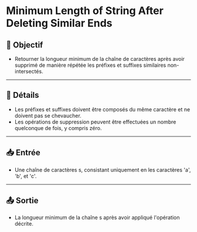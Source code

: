 # Minimum Length of String After Deleting Similar Ends

## 🎯 Objectif

- Retourner la longueur minimum de la chaîne de caractères après avoir supprimé de manière répétée les préfixes et suffixes similaires non-intersectés.

---

## 📝 Détails

- Les préfixes et suffixes doivent être composés du même caractère et ne doivent pas se chevaucher.
- Les opérations de suppression peuvent être effectuées un nombre quelconque de fois, y compris zéro.

---

## 📥 Entrée

- Une chaîne de caractères s, consistant uniquement en les caractères 'a', 'b', et 'c'.

---

## 📤 Sortie

- La longueur minimum de la chaîne s après avoir appliqué l'opération décrite.

